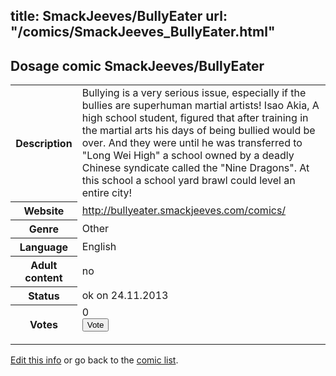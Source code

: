 title: SmackJeeves/BullyEater
url: "/comics/SmackJeeves_BullyEater.html"
---
Dosage comic SmackJeeves/BullyEater
-----------------------------------------

<p id="msg"></p>
<script type="text/javascript">
if (window.location.search === '?edit_info_mail=sent_ok') {
  var elem = document.getElementById("msg");
  elem.innerHTML = 'Edited information sucessfully sent for review, which is usually done daily. Thanks!';
  elem.className = 'ok';
}
</script>
<table class="comicinfo">
<tr>
<th>Description</th><td>Bullying is a very serious issue, especially if the bullies are superhuman martial artists! Isao Akia, A high school student, figured that after training in the martial arts his days of being bullied would be over. And they were until he was transferred to &quot;Long Wei High&quot; a school owned by a deadly Chinese syndicate called the &quot;Nine Dragons&quot;. At this school a school yard brawl could level an entire city!</td>
</tr>
<tr>
<th>Website</th><td><a href="http://bullyeater.smackjeeves.com/comics/">http://bullyeater.smackjeeves.com/comics/</a></td>
</tr>
<tr>
<th>Genre</th><td>Other</td>
</tr>
<tr>
<th>Language</th><td>English</td>
</tr>
<tr>
<th>Adult content</th><td>no</td>
</tr>
<tr>
<th>Status</th><td>ok on 24.11.2013</td>
</tr>
<tr>
<th>Votes</th><td>0
<form action="http://gaecounter.appspot.com/count/" method="POST">
<input name="name" type="hidden" value="SmackJeeves_BullyEater"/>
<input name="uid" type="hidden" id="voteuid" value=""/>
<input type="submit" value="Vote"/>
</form>
</td>
</tr>
</table>
<script type="text/javascript">
var ua = navigator.userAgent;
document.getElementById("voteuid").value = ua.replace(/[^a-zA-Z0-9\._:]/g , "_");;
</script>

[Edit this info](SmackJeeves_BullyEater_edit.html) or go back to the [comic list](../comic-index.html).
